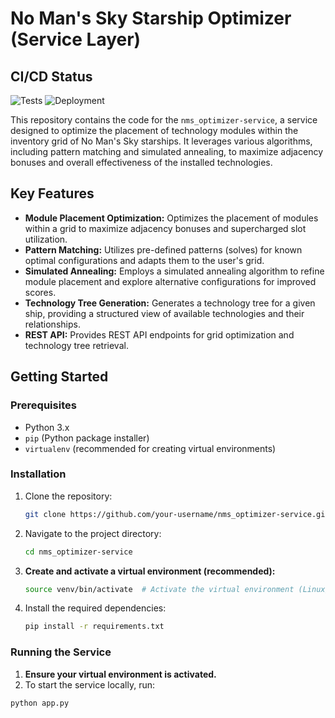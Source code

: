# No Man's Sky Starship Optimizer (Service Layer)

## CI/CD Status

![Tests](https://github.com/jbelew/nms_optimizer-service/actions/workflows/main.yml/badge.svg?branch=main)
![Deployment](https://img.shields.io/badge/Deployment-Heroku-blue?logo=heroku)

This repository contains the code for the `nms_optimizer-service`, a service designed to optimize the placement of technology modules within the inventory grid of No Man's Sky starships. It leverages various algorithms, including pattern matching and simulated annealing, to maximize adjacency bonuses and overall effectiveness of the installed technologies.

## Key Features

*   **Module Placement Optimization:**  Optimizes the placement of modules within a grid to maximize adjacency bonuses and supercharged slot utilization.
*   **Pattern Matching:** Utilizes pre-defined patterns (solves) for known optimal configurations and adapts them to the user's grid.
*   **Simulated Annealing:** Employs a simulated annealing algorithm to refine module placement and explore alternative configurations for improved scores.
*   **Technology Tree Generation:** Generates a technology tree for a given ship, providing a structured view of available technologies and their relationships.
*   **REST API:** Provides REST API endpoints for grid optimization and technology tree retrieval.

## Getting Started

### Prerequisites

*   Python 3.x
*   `pip` (Python package installer)
*   `virtualenv` (recommended for creating virtual environments)

### Installation

1.  Clone the repository:
    ```bash
    git clone https://github.com/your-username/nms_optimizer-service.git
    ```
2.  Navigate to the project directory:
    ```bash
    cd nms_optimizer-service
    ```
3.  **Create and activate a virtual environment (recommended):**
    ```bash
    source venv/bin/activate  # Activate the virtual environment (Linux/macOS)
    ```
4.  Install the required dependencies:
    ```bash
    pip install -r requirements.txt
    ```

### Running the Service

1. **Ensure your virtual environment is activated.**
2. To start the service locally, run:

```bash
python app.py
